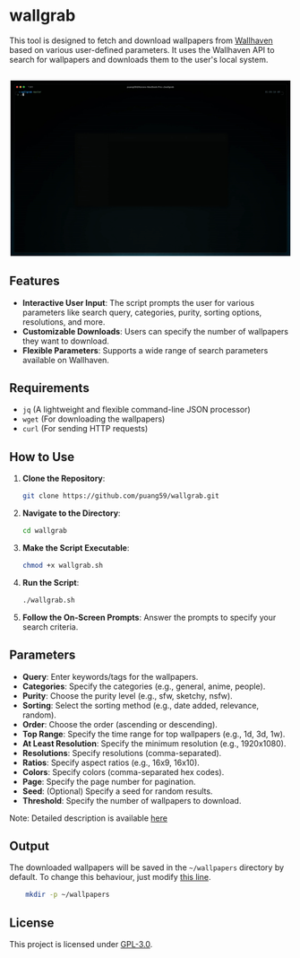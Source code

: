 # wallgrab

This tool is designed to fetch and download wallpapers from [Wallhaven](https://wallhaven.cc) based on various user-defined parameters. It uses the Wallhaven API to search for wallpapers and downloads them to the user's local system.

##

<p align="center">
<img src="./media/preview.gif" alt="Video Preview" width="500px">
</p>

## Features

- **Interactive User Input**: The script prompts the user for various parameters like search query, categories, purity, sorting options, resolutions, and more.
- **Customizable Downloads**: Users can specify the number of wallpapers they want to download.
- **Flexible Parameters**: Supports a wide range of search parameters available on Wallhaven.

## Requirements

- `jq` (A lightweight and flexible command-line JSON processor)
- `wget` (For downloading the wallpapers)
- `curl` (For sending HTTP requests)

## How to Use

1. **Clone the Repository**:
   ```bash
   git clone https://github.com/puang59/wallgrab.git
   ```
2. **Navigate to the Directory**:

   ```bash
   cd wallgrab
   ```

3. **Make the Script Executable**:

   ```bash
   chmod +x wallgrab.sh
   ```

4. **Run the Script**:

   ```bash
   ./wallgrab.sh
   ```

5. **Follow the On-Screen Prompts**: Answer the prompts to specify your search criteria.

## Parameters

- **Query**: Enter keywords/tags for the wallpapers.
- **Categories**: Specify the categories (e.g., general, anime, people).
- **Purity**: Choose the purity level (e.g., sfw, sketchy, nsfw).
- **Sorting**: Select the sorting method (e.g., date added, relevance, random).
- **Order**: Choose the order (ascending or descending).
- **Top Range**: Specify the time range for top wallpapers (e.g., 1d, 3d, 1w).
- **At Least Resolution**: Specify the minimum resolution (e.g., 1920x1080).
- **Resolutions**: Specify resolutions (comma-separated).
- **Ratios**: Specify aspect ratios (e.g., 16x9, 16x10).
- **Colors**: Specify colors (comma-separated hex codes).
- **Page**: Specify the page number for pagination.
- **Seed**: (Optional) Specify a seed for random results.
- **Threshold**: Specify the number of wallpapers to download.

Note: Detailed description is available [here](https://wallhaven.cc/help/api)

## Output

The downloaded wallpapers will be saved in the `~/wallpapers` directory by default.
To change this behaviour, just modify [this line](https://github.com/puang59/wallgrab/blob/ad6beaca67fd572f08366e98a65a9efc56cfa1e9/wallgrab.sh#L27).

```bash
    mkdir -p ~/wallpapers
```

## License

This project is licensed under [GPL-3.0](./LICENSE).
